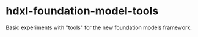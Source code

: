 # hdxl-foundation-model-tools
Basic experiments with "tools" for the new foundation models framework.
